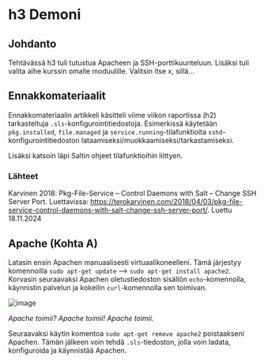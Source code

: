 # h3 Demoni

## Johdanto

Tehtävässä h3 tuli tutustua Apacheen ja SSH-porttikuunteluun. Lisäksi tuli valita aihe kurssin omalle moduulille. Valitsin itse x, sillä...

## Ennakkomateriaalit

Ennakkomateriaalin artikkeli käsitteli viime viikon raportissa (h2) tarkasteltuja `.sls`-konfigurointitiedostoja. Esimerkissä käytetään `pkg.installed`, `file.managed` ja `service.running`-tilafunktioita `sshd`-konfigurointitiedoston lataamiseksi/muokkaamiseksi/tarkastamiseksi.

Lisäksi katsoin läpi Saltin ohjeet tilafunktioihin liittyen.

### Lähteet
Karvinen 2018: Pkg-File-Service – Control Daemons with Salt – Change SSH Server Port. Luettavissa: https://terokarvinen.com/2018/04/03/pkg-file-service-control-daemons-with-salt-change-ssh-server-port/. Luettu 18.11.2024

## Apache (Kohta A)

Latasin ensin Apachen manuaalisesti virtuaalikoneelleni. Tämä järjestyy komennoilla `sudo apt-get update` --> `sudo apt-get install apache2`. Korvasin seuraavaksi Apachen oletustiedoston sisällön `echo`-komennolla, käynnistin palvelun ja kokeilin `curl`-komennolla sen toimivan.

![image](https://github.com/user-attachments/assets/3552dd20-41d1-451c-93ab-0a8e06f6b541)

_Apache toimii? Apache toimii! Apache toimii._

Seuraavaksi käytin komentoa `sudo apt-get remove apache2` poistaakseni Apachen. Tämän jälkeen voin tehdä `.sls`-tiedoston, jolla voin ladata, konfiguroida ja käynnistää Apachen.
